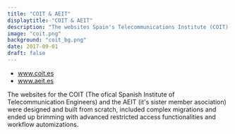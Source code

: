 ```yaml
---
title: "COIT & AEIT"
displaytitle: "COIT & AEIT"
description: "The websites Spain's Telecommunications Institute (COIT) and member association (AEIT) is brimming with custom built functionalities and restricted areas."
image: "coit.png"
background: "coit_bg.png"
date: 2017-09-01
draft: false
---
```


- <a href="https://www.eoi.es">www.coit.es</a>
- <a href="https://www.aeit.es">www.aeit.es</a>


The websites for the COIT (The ofical Spanish Institute of Telecommunication Engineers) and the AEIT (it's sister member asociation) were designed and built from scratch, included complex migrations and ended up brimming with advanced restricted access functionalities and workflow automizations.